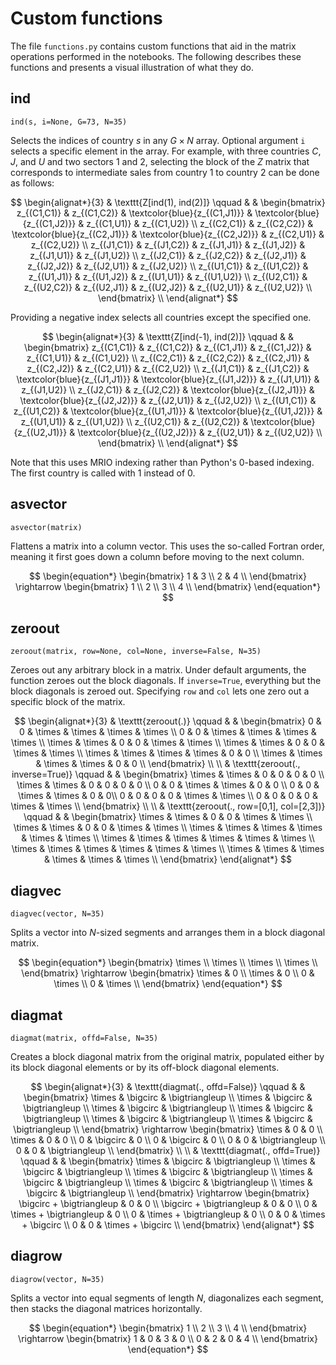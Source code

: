
# Custom functions

The file `functions.py` contains custom functions that aid in the matrix operations performed in the notebooks. The following describes these functions and presents a visual illustration of what they do.

## ind

`ind(s, i=None, G=73, N=35)`

Selects the indices of country $s$ in any $G \times N$ array. Optional argument `i` selects a specific element in the array. For example, with three countries $C$, $J$, and $U$ and two sectors 1 and 2, selecting the block of the $Z$ matrix that corresponds to intermediate sales from country 1 to country 2 can be done as follows:

$$
\begin{alignat*}{3}
  & \texttt{Z[ind(1), ind(2)]} \qquad & & \begin{bmatrix}
        z_{(C1,C1)} & z_{(C1,C2)} & \textcolor{blue}{z_{(C1,J1)}} & \textcolor{blue}{z_{(C1,J2)}} & z_{(C1,U1)} & z_{(C1,U2)} \\
        z_{(C2,C1)} & z_{(C2,C2)} & \textcolor{blue}{z_{(C2,J1)}} & \textcolor{blue}{z_{(C2,J2)}} & z_{(C2,U1)} & z_{(C2,U2)} \\
        z_{(J1,C1)} & z_{(J1,C2)} & z_{(J1,J1)} & z_{(J1,J2)} & z_{(J1,U1)} & z_{(J1,U2)} \\
        z_{(J2,C1)} & z_{(J2,C2)} & z_{(J2,J1)} & z_{(J2,J2)} & z_{(J2,U1)} & z_{(J2,U2)} \\
        z_{(U1,C1)} & z_{(U1,C2)} & z_{(U1,J1)} & z_{(U1,J2)} & z_{(U1,U1)} & z_{(U1,U2)} \\
        z_{(U2,C1)} & z_{(U2,C2)} & z_{(U2,J1)} & z_{(U2,J2)} & z_{(U2,U1)} & z_{(U2,U2)} \\
  \end{bmatrix} \\
\end{alignat*}
$$

Providing a negative index selects all countries except the specified one.

$$
\begin{alignat*}{3}
  & \texttt{Z[ind(-1), ind(2)]} \qquad & & \begin{bmatrix}
        z_{(C1,C1)} & z_{(C1,C2)} & z_{(C1,J1)} & z_{(C1,J2)} & z_{(C1,U1)} & z_{(C1,U2)} \\
        z_{(C2,C1)} & z_{(C2,C2)} & z_{(C2,J1)} & z_{(C2,J2)} & z_{(C2,U1)} & z_{(C2,U2)} \\
        z_{(J1,C1)} & z_{(J1,C2)} & \textcolor{blue}{z_{(J1,J1)}} & \textcolor{blue}{z_{(J1,J2)}} & z_{(J1,U1)} & z_{(J1,U2)} \\
        z_{(J2,C1)} & z_{(J2,C2)} & \textcolor{blue}{z_{(J2,J1)}} & \textcolor{blue}{z_{(J2,J2)}} & z_{(J2,U1)} & z_{(J2,U2)} \\
        z_{(U1,C1)} & z_{(U1,C2)} & \textcolor{blue}{z_{(U1,J1)}} & \textcolor{blue}{z_{(U1,J2)}} & z_{(U1,U1)} & z_{(U1,U2)} \\
        z_{(U2,C1)} & z_{(U2,C2)} & \textcolor{blue}{z_{(U2,J1)}} & \textcolor{blue}{z_{(U2,J2)}} & z_{(U2,U1)} & z_{(U2,U2)} \\
  \end{bmatrix} \\
\end{alignat*}
$$

Note that this uses MRIO indexing rather than Python's 0-based indexing. The first country is called with 1 instead of 0.

## asvector

`asvector(matrix)`

Flattens a matrix into a column vector. This uses the so-called Fortran order, meaning it first goes down a column before moving to the next column. 

$$
\begin{equation*}
    \begin{bmatrix}
      1 & 3 \\
      2 & 4 \\
    \end{bmatrix} \rightarrow
    \begin{bmatrix}
      1 \\
      2 \\
      3 \\
      4 \\
    \end{bmatrix}
  \end{equation*}
$$

## zeroout

`zeroout(matrix, row=None, col=None, inverse=False, N=35)`

Zeroes out any arbitrary block in a matrix. Under default arguments, the function zeroes out the block diagonals. If `inverse=True`, everything but the block diagonals is zeroed out. Specifying `row` and `col` lets one zero out a specific block of the matrix.

$$
\begin{alignat*}{3}
  & \texttt{zeroout(.)} \qquad & & \begin{bmatrix}
    0 & 0 & \times & \times & \times & \times \\
    0 & 0 & \times & \times & \times & \times \\
    \times & \times & 0 & 0 & \times & \times \\
    \times & \times & 0 & 0 & \times & \times \\
    \times & \times & \times & \times & 0 & 0 \\
    \times & \times & \times & \times & 0 & 0 \\
  \end{bmatrix} \\ 
  \\
  & \texttt{zeroout(., inverse=True)} \qquad & & \begin{bmatrix}
    \times & \times & 0 & 0 & 0 & 0 \\
    \times & \times & 0 & 0 & 0 & 0 \\
    0 & 0 & \times & \times & 0 & 0 \\
    0 & 0 & \times & \times & 0 & 0\\
    0 & 0 & 0 & 0 & \times & \times \\
    0 & 0 & 0 & 0 & \times & \times \\
  \end{bmatrix} \\ 
  \\
  & \texttt{zeroout(., row=[0,1], col=[2,3])} \qquad & & \begin{bmatrix}
    \times & \times & 0 & 0 & \times & \times \\
    \times & \times & 0 & 0 & \times & \times \\
    \times & \times & \times & \times & \times & \times \\
    \times & \times & \times & \times & \times & \times \\
    \times & \times & \times & \times & \times & \times \\
    \times & \times & \times & \times & \times & \times \\
  \end{bmatrix}
\end{alignat*}
$$

## diagvec

`diagvec(vector, N=35)`

Splits a vector into $N$-sized segments and arranges them in a block diagonal matrix. 

$$
\begin{equation*}
    \begin{bmatrix}
      \times \\
      \times \\
      \times \\
      \times \\
    \end{bmatrix} \rightarrow
    \begin{bmatrix}
      \times & 0 \\
      \times & 0 \\
      0 & \times \\
      0 & \times \\
    \end{bmatrix}
  \end{equation*}
  $$

## diagmat

`diagmat(matrix, offd=False, N=35)`

Creates a block diagonal matrix from the original matrix, populated either by its block diagonal elements or by its off-block diagonal elements.

$$
\begin{alignat*}{3}
    & \texttt{diagmat(., offd=False)} \qquad & & \begin{bmatrix}
      \times & \bigcirc & \bigtriangleup \\
      \times & \bigcirc & \bigtriangleup \\
      \times & \bigcirc & \bigtriangleup \\
      \times & \bigcirc & \bigtriangleup \\
      \times & \bigcirc & \bigtriangleup \\
      \times & \bigcirc & \bigtriangleup \\
    \end{bmatrix} \rightarrow 
    \begin{bmatrix}
      \times & 0 & 0 \\
      \times & 0 & 0 \\
      0 & \bigcirc & 0 \\
      0 & \bigcirc & 0 \\
      0 & 0 & \bigtriangleup \\
      0 & 0 & \bigtriangleup \\
    \end{bmatrix} \\
    \\
    & \texttt{diagmat(., offd=True)} \qquad & & \begin{bmatrix}
      \times & \bigcirc & \bigtriangleup \\
      \times & \bigcirc & \bigtriangleup \\
      \times & \bigcirc & \bigtriangleup \\
      \times & \bigcirc & \bigtriangleup \\
      \times & \bigcirc & \bigtriangleup \\
      \times & \bigcirc & \bigtriangleup \\
    \end{bmatrix} \rightarrow
    \begin{bmatrix}
      \bigcirc + \bigtriangleup & 0 & 0 \\
      \bigcirc + \bigtriangleup & 0 & 0 \\
      0 & \times + \bigtriangleup & 0 \\
      0 & \times + \bigtriangleup & 0 \\
      0 & 0 & \times + \bigcirc \\
      0 & 0 & \times + \bigcirc \\
    \end{bmatrix}
  \end{alignat*}
$$

## diagrow

`diagrow(vector, N=35)`

Splits a vector into equal segments of length $N$, diagonalizes each segment, then stacks the diagonal matrices horizontally.

$$
\begin{equation*}
    \begin{bmatrix}
      1 \\
      2 \\
      3 \\
      4 \\
    \end{bmatrix} \rightarrow
    \begin{bmatrix}
      1 & 0 & 3 & 0 \\
      0 & 2 & 0 & 4 \\
    \end{bmatrix}
  \end{equation*}
$$